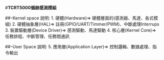#**TCRT5000循跡感測模組**


##-Kernel space
    說明: 
          1. 硬體(Hardware)=> 硬體層面的(感測器、馬達、各式模組)
          2. 硬體抽象層(HAL)=>  註冊(GPIO/UART/Timmer/PWM)、中斷處理Interrups
          3. 裝置驅動層(Device Driver)=> 感測驅動、馬達驅動 
          4. 核心層(Kernel Core)=> 任務排程、中斷管理、任務間通訊    

##-User Space
    說明: 5. 應用層(Application Layer)=> 控制邏輯、數據處理、指令輸出


